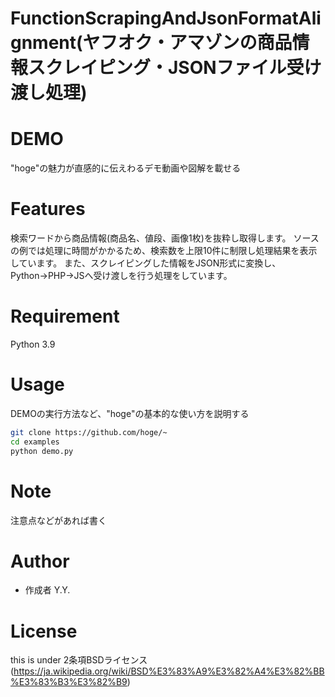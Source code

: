 # FunctionScrapingAndJsonFormatAlignment(ヤフオク・アマゾンの商品情報スクレイピング・JSONファイル受け渡し処理)

# DEMO

"hoge"の魅力が直感的に伝えわるデモ動画や図解を載せる

# Features
検索ワードから商品情報(商品名、値段、画像1枚)を抜粋し取得します。
ソースの例では処理に時間がかかるため、検索数を上限10件に制限し処理結果を表示しています。
また、スクレイピングした情報をJSON形式に変換し、Python→PHP→JSへ受け渡しを行う処理をしています。

# Requirement
Python 3.9

# Usage

DEMOの実行方法など、"hoge"の基本的な使い方を説明する

```bash
git clone https://github.com/hoge/~
cd examples
python demo.py
```

# Note

注意点などがあれば書く

# Author
* 作成者 Y.Y.

# License
this is under 2条項BSDライセンス(https://ja.wikipedia.org/wiki/BSD%E3%83%A9%E3%82%A4%E3%82%BB%E3%83%B3%E3%82%B9)
